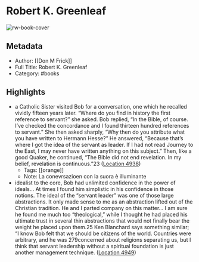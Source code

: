 # Robert K. Greenleaf

![rw-book-cover](https://m.media-amazon.com/images/I/71k2rGfiIDL._SY160.jpg)

## Metadata
- Author: [[Don M Frick]]
- Full Title: Robert K. Greenleaf
- Category: #books

## Highlights
- a Catholic Sister visited Bob for a conversation, one which he recalled vividly fifteen years later. “Where do you find in history the first reference to servant?” she asked. Bob replied, “In the Bible, of course. I’ve checked the concordance and I found thirteen hundred references to servant.” She then asked sharply, “Why then do you attribute what you have written to Hermann Hesse?” He answered, “Because that’s where I got the idea of the servant as leader. If I had not read Journey to the East, I may never have written anything on this subject.” Then, like a good Quaker, he continued, “The Bible did not end revelation. In my belief, revelation is continuous.”23 ([Location 4938](https://readwise.io/to_kindle?action=open&asin=B005LY2ENG&location=4938))
    - Tags: [[orange]] 
    - Note: La conevrsazioen con la suora è illuminante
- idealist to the core, Bob had unlimited confidence in the power of ideals… At times I found him simplistic in his confidence in those notions. The ideal of the “servant leader” was one of those large abstractions. It only made sense to me as an abstraction lifted out of the Christian tradition. He and I parted company on this matter… I am sure he found me much too “theological,” while I thought he had placed his ultimate trust in several thin abstractions that would not finally bear the weight he placed upon them.25 Ken Blanchard says something similar; “I know Bob felt that we should be citizens of the world. Countries were arbitrary, and he was 279concerned about religions separating us, but I think that servant leadership without a spiritual foundation is just another management technique. ([Location 4949](https://readwise.io/to_kindle?action=open&asin=B005LY2ENG&location=4949))
